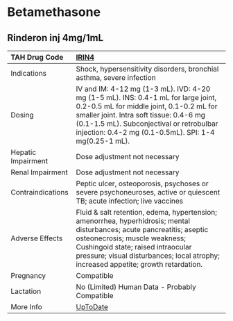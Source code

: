 # Betamethasone

## Rinderon inj 4mg/1mL

| TAH Drug Code      | [IRIN4](https://www.tahsda.org.tw/drugs/hissearch.php?drug_code=IRIN4)                                                                                                                                                                                                              |
|:-------------------|:------------------------------------------------------------------------------------------------------------------------------------------------------------------------------------------------------------------------------------------------------------------------------------|
| Indications        | Shock, hypersensitivity disorders, bronchial asthma, severe infection                                                                                                                                                                                                               |
| Dosing             | IV and IM: 4-12 mg (1-3 mL). IVD: 4-20 mg (1-5 mL). INS: 0.4-1 mL for large joint, 0.2-0.5 mL for middle joint, 0.1-0.2 mL for smaller joint. Intra soft tissue: 0.4-6 mg (0.1-1.5 mL). Subconjectival or retrobulbar injection: 0.4-2 mg (0.1-0.5mL). SPI: 1-4 mg(0.25-1 mL).      |
| Hepatic Impairment | Dose adjustment not necessary                                                                                                                                                                                                                                                       |
| Renal Impairment   | Dose adjustment not necessary                                                                                                                                                                                                                                                       |
| Contraindications  | Peptic ulcer, osteoporosis, psychoses or severe psychoneuroses, active or quiescent TB; acute infection; live vaccines                                                                                                                                                              |
| Adverse Effects    | Fluid & salt retention, edema, hypertension; amenorrhea, hyperhidrosis; mental disturbances; acute pancreatitis; aseptic osteonecrosis; muscle weakness; Cushingoid state; raised intraocular pressure; visual disturbances; local atrophy; increased appetite; growth retardation. |
| Pregnancy          | Compatible                                                                                                                                                                                                                                                                          |
| Lactation          | No (Limited) Human Data - Probably Compatible                                                                                                                                                                                                                                       |
| More Info          | [UpToDate](https://www.uptodate.com/contents/betamethasone-drug-information)                                                                                                                                                                                                        |

